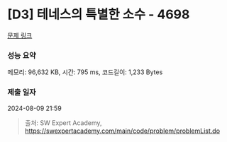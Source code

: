 # [D3] 테네스의 특별한 소수 - 4698 

[문제 링크](https://swexpertacademy.com/main/code/problem/problemDetail.do?contestProbId=AWRuoqCKkE0DFAXt) 

### 성능 요약

메모리: 96,632 KB, 시간: 795 ms, 코드길이: 1,233 Bytes

### 제출 일자

2024-08-09 21:59



> 출처: SW Expert Academy, https://swexpertacademy.com/main/code/problem/problemList.do